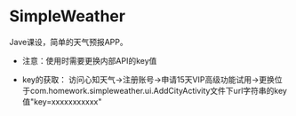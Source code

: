 # SimpleWeather
Jave课设，简单的天气预报APP。

- 注意：使用时需要更换内部API的key值

- key的获取：
访问心知天气->注册账号->申请15天VIP高级功能试用->更换位于com.homework.simpleweather.ui.AddCityActivity文件下url字符串的key值"key=xxxxxxxxxxx"
